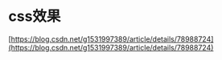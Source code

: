 # css效果

[https://blog.csdn.net/g1531997389/article/details/78988724](https://blog.csdn.net/g1531997389/article/details/78988724)


